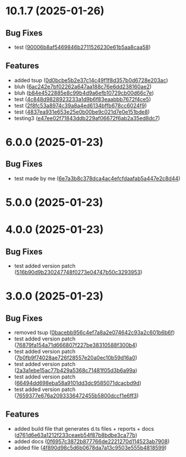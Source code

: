 
# 10.1.7 (2025-01-26)

## Bug Fixes

- test ([90006b8af5469846b2711526230e61b5aa8caa58](https://github.com/<owner>/<repo>/commit/90006b8af5469846b2711526230e61b5aa8caa58))

## Features

- added tsup ([0d0bcbe5b2e37c14c49f1f8d357b0d6728e203ac](https://github.com/<owner>/<repo>/commit/0d0bcbe5b2e37c14c49f1f8d357b0d6728e203ac))
- bluh ([6ac242e7bf02262a647aa188c76e6dd238160ae2](https://github.com/<owner>/<repo>/commit/6ac242e7bf02262a647aa188c76e6dd238160ae2))
- bluh ([b84e4522885e8c99b4d9a6efb10729cb00d66c7e](https://github.com/<owner>/<repo>/commit/b84e4522885e8c99b4d9a6efb10729cb00d66c7e))
- test ([4c848d9828923233a1d9b6f83eaabbb7672f4ce5](https://github.com/<owner>/<repo>/commit/4c848d9828923233a1d9b6f83eaabbb7672f4ce5))
- test ([2f8fc53a8974c39a8a4ed6134bffb678cc6024f9](https://github.com/<owner>/<repo>/commit/2f8fc53a8974c39a8a4ed6134bffb678cc6024f9))
- test ([4837ea931e653e25e0b00be9c021d7e0e151bde8](https://github.com/<owner>/<repo>/commit/4837ea931e653e25e0b00be9c021d7e0e151bde8))
- testing3 ([e47ee02f71843ddb229af06672f6ab2a35ed8dc7](https://github.com/<owner>/<repo>/commit/e47ee02f71843ddb229af06672f6ab2a35ed8dc7))

    
# 6.0.0 (2025-01-23)

## Bug Fixes

- test made by me ([6e7a3b8c378dca4ac4efcfdaafab5a447e2c8d44](https://github.com/<owner>/<repo>/commit/6e7a3b8c378dca4ac4efcfdaafab5a447e2c8d44))

    
# 5.0.0 (2025-01-23)

    
# 4.0.0 (2025-01-23)

## Bug Fixes

- test added version patch ([516b90d9b230247748f0273e04747b50c3293953](https://github.com/<owner>/<repo>/commit/516b90d9b230247748f0273e04747b50c3293953))

    
# 3.0.0 (2025-01-23)

## Bug Fixes

- removed tsup ([0bacebb956c4ef7a8a2e074642c93a2c601b6b6f](https://github.com/<owner>/<repo>/commit/0bacebb956c4ef7a8a2e074642c93a2c601b6b6f))
- test added version patch ([76879fa154a71d666807f227be38310588f300b4](https://github.com/<owner>/<repo>/commit/76879fa154a71d666807f227be38310588f300b4))
- test added version patch ([7b0fb9f74028ae726f28557e20a0ec10b59d16a0](https://github.com/<owner>/<repo>/commit/7b0fb9f74028ae726f28557e20a0ec10b59d16a0))
- test added version patch ([2a3a1ebe15ac77b429a5368c71481f05d3b6a99a](https://github.com/<owner>/<repo>/commit/2a3a1ebe15ac77b429a5368c71481f05d3b6a99a))
- test added version patch ([66494dd698eba58a9101dd3dc9585071dcacbd9d](https://github.com/<owner>/<repo>/commit/66494dd698eba58a9101dd3dc9585071dcacbd9d))
- test added version patch ([7659377e676a2093336472455b5800dccf1e6ff3](https://github.com/<owner>/<repo>/commit/7659377e676a2093336472455b5800dccf1e6ff3))

## Features

- added build file that generates d.ts files + reports + docs ([d761d6e63a1212f233ceaeb54f87b8bdbe3ca77b](https://github.com/<owner>/<repo>/commit/d761d6e63a1212f233ceaeb54f87b8bdbe3ca77b))
- added docs ([0f6957c3872b877766de2221270d114523ab7908](https://github.com/<owner>/<repo>/commit/0f6957c3872b877766de2221270d114523ab7908))
- added file ([4f890d98c5d6b0678da7a13c9503e555b4818599](https://github.com/<owner>/<repo>/commit/4f890d98c5d6b0678da7a13c9503e555b4818599))

    